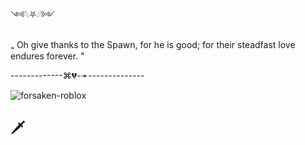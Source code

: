 ༺𓆩⛧𓆪༻

⹂ Oh give thanks to the Spawn, for he is good; for their steadfast love endures forever. "

-------------⌘💔-➛--------------

![forsaken-roblox](https://github.com/user-attachments/assets/f05853cc-26cd-4785-94ad-abbf7577167e)




## 🗡
